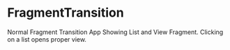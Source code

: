 # FragmentTransition

Normal Fragment Transition App Showing List and View Fragment. Clicking on a list opens proper view.
